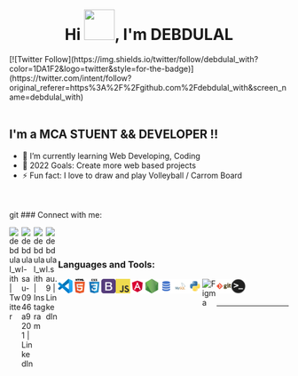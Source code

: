 
<h1 align="center">Hi <img src="https://github.com/mitul3737/mitul3737/blob/main/Wave.gif" height="55px" width="55px">, I'm DEBDULAL</h1>
[![Twitter Follow](https://img.shields.io/twitter/follow/debdulal_with?color=1DA1F2&logo=twitter&style=for-the-badge)](https://twitter.com/intent/follow?original_referer=https%3A%2F%2Fgithub.com%2Fdebdulal_with&screen_name=debdulal_with)

<br>
<br>

## I'm a MCA STUENT && DEVELOPER !!

- 🌱 I’m currently learning Web Developing, Coding
- 🥅 2022 Goals: Create more web based projects
- ⚡ Fun fact: I love to draw and play Volleyball / Carrom Board

<br>
<br>
git 
### Connect with me:

[<img align="left" alt="debdulal_with | Twitter" width="22px" src="https://cdn.jsdelivr.net/npm/simple-icons@v3/icons/twitter.svg" />][twitter]
[<img align="left" alt="debdulal-sau-0946a9201 | LinkedIn" width="22px" src="https://cdn.jsdelivr.net/npm/simple-icons@v3/icons/linkedin.svg" />][linkedin]
[<img align="left" alt="debdulal_with | Instagram" width="22px" src="https://cdn.jsdelivr.net/npm/simple-icons@v3/icons/instagram.svg"/>][instagram]
[<img align="left" alt="debdulal.sau.9 | LinkedIn" width="22px" src="https://cdn.jsdelivr.net/npm/simple-icons@v3/icons/linkedin.svg" />][linkedin]

<br/>
<br/>

### Languages and Tools:

<img align="left" alt="Visual Studio Code" width="26px" src="https://raw.githubusercontent.com/github/explore/80688e429a7d4ef2fca1e82350fe8e3517d3494d/topics/visual-studio-code/visual-studio-code.png" />
<img align="left" alt="HTML5" width="26px" src="https://raw.githubusercontent.com/github/explore/80688e429a7d4ef2fca1e82350fe8e3517d3494d/topics/html/html.png" />
<img align="left" alt="CSS3" width="26px" src="https://raw.githubusercontent.com/github/explore/80688e429a7d4ef2fca1e82350fe8e3517d3494d/topics/css/css.png" />
<img align="left" alt="Bootstrap" width="26px" src="https://raw.githubusercontent.com/github/explore/80688e429a7d4ef2fca1e82350fe8e3517d3494d/topics/bootstrap/bootstrap.png" />
<img align="left" alt="JavaScript" width="26px" src="https://raw.githubusercontent.com/github/explore/80688e429a7d4ef2fca1e82350fe8e3517d3494d/topics/javascript/javascript.png" />
<img align="left" alt="Angular" width="26px" src="https://raw.githubusercontent.com/github/explore/80688e429a7d4ef2fca1e82350fe8e3517d3494d/topics/angular/angular.png" />
<img align="left" alt="Node.js" width="26px" src="https://raw.githubusercontent.com/github/explore/80688e429a7d4ef2fca1e82350fe8e3517d3494d/topics/nodejs/nodejs.png" />
<img align="left" alt="SQL" width="26px" src="https://raw.githubusercontent.com/github/explore/80688e429a7d4ef2fca1e82350fe8e3517d3494d/topics/sql/sql.png" />
<img align="left" alt="MySQL" width="26px" src="https://raw.githubusercontent.com/github/explore/80688e429a7d4ef2fca1e82350fe8e3517d3494d/topics/mysql/mysql.png" />
<img align="left" alt="Python" width="26px" src="https://raw.githubusercontent.com/github/explore/80688e429a7d4ef2fca1e82350fe8e3517d3494d/topics/python/python.png" />
<img align="left" alt="Figma" width="26px" src="https://i.pinimg.com/736x/eb/e8/80/ebe880ba05add588e0518ad30d6fe1de.jpg"/>
<img align="left" alt="Git" width="26px" src="https://raw.githubusercontent.com/github/explore/80688e429a7d4ef2fca1e82350fe8e3517d3494d/topics/git/git.png" />
<img align="left" alt="Terminal" width="26px" src="https://raw.githubusercontent.com/github/explore/80688e429a7d4ef2fca1e82350fe8e3517d3494d/topics/terminal/terminal.png" />

<br />
<br />

---
<!-- 
<details>
  <summary>:zap: GitHub Stats</summary>

  <img align="left" alt="deb-with's GitHub Stats" src="https://github-readme-stats.deb-with.vercel.app/api?username=deb-with&show_icons=true&hide_border=true" />

</details> -->

[linkedin]: https://www.linkedin.com/in/debdulal-sau-0946a9201/
[instagram]: https://www.instagram.com/debdulal_with/
[facebook]: https://www.facebook.com/debdulal.sau.9
[twitter]: https://twitter.com/debdulal_with
